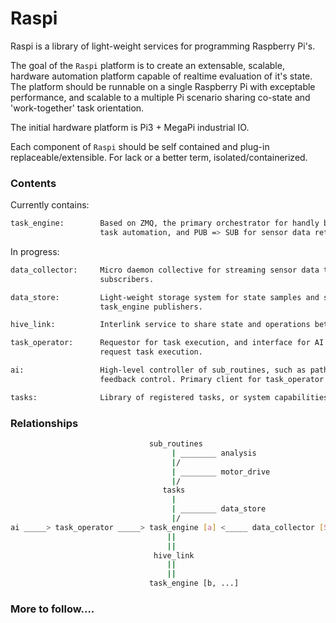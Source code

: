 # Raspi 
Raspi is a library of light-weight services for programming Raspberry Pi's.

The goal of the `Raspi` platform is to create an extensable, scalable, hardware automation platform capable of realtime evaluation of it's state. The platform should be runnable on a single Raspberry Pi with exceptable performance, and scalable to a multiple Pi scenario sharing co-state and 'work-together' task orientation.

The initial hardware platform is Pi3 + MegaPi industrial IO.

Each component of `Raspi` should be self contained and plug-in replaceable/extensible. For lack or a better term, isolated/containerized.

### Contents
Currently contains:
```bash
task_engine:        Based on ZMQ, the primary orchestrator for handly both REQ => REP for
                    task automation, and PUB => SUB for sensor data retrieval.
```

In progress:
```bash
data_collector:     Micro daemon collective for streaming sensor data to task_engine 
                    subscribers.

data_store:         Light-weight storage system for state samples and subscriber for 
                    task_engine publishers.

hive_link:          Interlink service to share state and operations between task_engines.

task_operator:      Requestor for task execution, and interface for AI or remote-ops to
                    request task execution.

ai:                 High-level controller of sub_routines, such as pathfinding, and servo 
                    feedback control. Primary client for task_operator.

tasks:              Library of registered tasks, or system capabilities.
```

### Relationships
```bash                              
                               sub_routines 
                                    | ________ analysis
                                    |/   
                                    | ________ motor_drive
                                    |/
                                  tasks
                                    |
                                    | ________ data_store
                                    |/
ai _____> task_operator _____> task_engine [a] <_____ data_collector [Sensors]
                                   ||   
                                   ||
                                hive_link
                                   ||
                                   ||
                               task_engine [b, ...]
```
### More to follow....